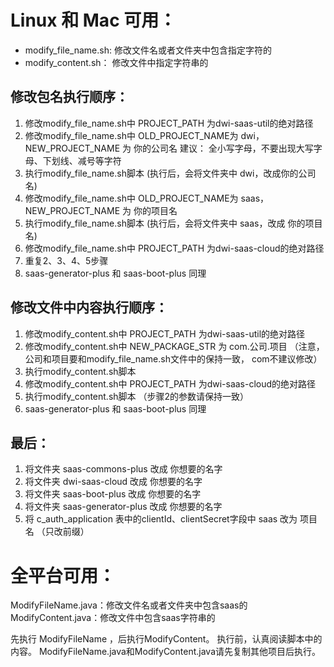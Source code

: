 # Linux 和 Mac 可用：
- modify_file_name.sh: 修改文件名或者文件夹中包含指定字符的
- modify_content.sh： 修改文件中指定字符串的

## 修改包名执行顺序：
1. 修改modify_file_name.sh中 PROJECT_PATH 为dwi-saas-util的绝对路径
2. 修改modify_file_name.sh中 OLD_PROJECT_NAME为 dwi，NEW_PROJECT_NAME 为 你的公司名
    建议： 全小写字母，不要出现大写字母、下划线、减号等字符
3. 执行modify_file_name.sh脚本 (执行后，会将文件夹中 dwi，改成你的公司名)
4. 修改modify_file_name.sh中 OLD_PROJECT_NAME为 saas，NEW_PROJECT_NAME 为 你的项目名
5. 执行modify_file_name.sh脚本 (执行后，会将文件夹中 saas，改成 你的项目名)
6. 修改modify_file_name.sh中 PROJECT_PATH 为dwi-saas-cloud的绝对路径
7. 重复2、3、4、5步骤
8. saas-generator-plus 和 saas-boot-plus 同理

## 修改文件中内容执行顺序：
1. 修改modify_content.sh中 PROJECT_PATH 为dwi-saas-util的绝对路径
2. 修改modify_content.sh中 NEW_PACKAGE_STR 为 com.公司.项目 （注意，公司和项目要和modify_file_name.sh文件中的保持一致， com不建议修改）
3. 执行modify_content.sh脚本
4. 修改modify_content.sh中 PROJECT_PATH 为dwi-saas-cloud的绝对路径
5. 执行modify_content.sh脚本  （步骤2的参数请保持一致）
7. saas-generator-plus 和 saas-boot-plus 同理

## 最后：
1. 将文件夹 saas-commons-plus 改成 你想要的名字
2. 将文件夹 dwi-saas-cloud 改成 你想要的名字
3. 将文件夹 saas-boot-plus 改成 你想要的名字
4. 将文件夹 saas-generator-plus 改成 你想要的名字
5. 将 c_auth_application 表中的clientId、clientSecret字段中 saas 改为 项目名 （只改前缀）

# 全平台可用：
ModifyFileName.java：修改文件名或者文件夹中包含saas的
ModifyContent.java：修改文件中包含saas字符串的


先执行 ModifyFileName ，后执行ModifyContent。 执行前，认真阅读脚本中的内容。
ModifyFileName.java和ModifyContent.java请先复制其他项目后执行。
